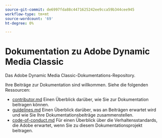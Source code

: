 ```yaml
---
source-git-commit: de6997fda88c4471625242ee9cca59b344cee945
workflow-type: tm+mt
source-wordcount: '69'
ht-degree: 0%

---
```

# Dokumentation zu Adobe Dynamic Media Classic

Das Adobe Dynamic Media Classic-Dokumentations-Repository.

Ihre Beiträge zur Dokumentation sind willkommen. Siehe die folgenden Ressourcen:

* [contributor.md](contributing.md) Einen Überblick darüber, wie Sie zur Dokumentation beitragen können.
* [guidelines.md](guidelines.md) Einen Überblick darüber, was an Beiträgen erwartet wird und wie Sie Ihre Dokumentationsbeiträge zusammenstellen.
* [code-of-conduct.md](code-of-conduct.md) Für einen Überblick über die Verhaltensstandards, die Adobe erwartet, wenn Sie zu diesem Dokumentationsprojekt beitragen.
